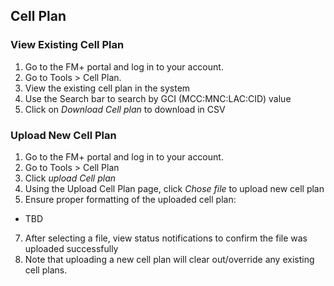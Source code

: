 ## Cell Plan

### View Existing Cell Plan 
1. Go to the FM+ portal and log in to your account.
2. Go to Tools > Cell Plan.
3. View the existing cell plan in the system
4. Use the Search bar to search by GCI (MCC:MNC:LAC:CID) value
5. Click on *Download Cell plan* to download in CSV

### Upload New Cell Plan
1. Go to the FM+ portal and log in to your account.
2. Go to Tools > Cell Plan
3. Click *upload Cell plan*
4. Using the Upload Cell Plan page, click *Chose file* to upload new cell plan
5. Ensure proper formatting of the uploaded cell plan:
+ TBD
7. After selecting a file, view status notifications to confirm the file was uploaded successfully
8. Note that uploading a new cell plan will clear out/override any existing cell plans.


